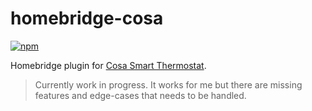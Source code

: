 # homebridge-cosa

[![npm](https://img.shields.io/npm/v/homebridge-cosa)](https://www.npmjs.com/package/homebridge-cosa)

Homebridge plugin for [Cosa Smart Thermostat](https://smartcosa.com/intl/).

> Currently work in progress. It works for me but there are missing features and edge-cases that needs to be handled.
